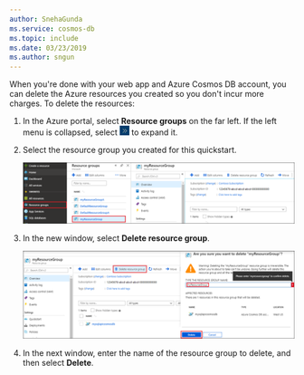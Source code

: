 ```yaml
---
author: SnehaGunda
ms.service: cosmos-db
ms.topic: include
ms.date: 03/23/2019
ms.author: sngun
---
```

When you're done with your web app and Azure Cosmos DB account, you can delete the Azure resources you created so you don't incur more charges. To delete the resources:

1. In the Azure portal, select **Resource groups** on the far left. If the left menu is collapsed, select ![Expand button](./media/cosmos-db-delete-resource-group/expand.png) to expand it.

2. Select the resource group you created for this quickstart.  

   ![Metrics in the Azure portal](./media/cosmos-db-delete-resource-group/delete-resources-select.png)

2. In the new window, select **Delete resource group**.

   ![Metrics in the Azure portal](./media/cosmos-db-delete-resource-group/delete-resources.png)   

3. In the next window, enter the name of the resource group to delete, and then select **Delete**.

